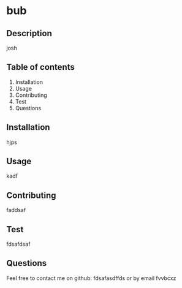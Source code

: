 # bub
  ## Description
 josh
  ## Table of contents
  1. Installation
  3. Usage
  4. Contributing
  5. Test
  6. Questions

  ## Installation
  hjps

  ## Usage
  kadf

  ## Contributing
  faddsaf

  ## Test 
  fdsafdsaf

  ## Questions
  Feel free to contact me on github: fdsafasdffds
  or by email fvvbcxz

  




